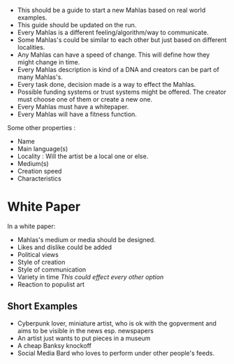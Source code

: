 * This should be a guide to start a new Mahlas based on real world examples.
* This guide should be updated on the run.
* Every Mahlas is a different feeling/algorithm/way to communicate.
* Some Mahlas's could be similar to each other but just based on different localities.
* Any Mahlas can have a speed of change. This will define how they might change in time.
* Every Mahlas description is kind of a DNA and creators can be part of many Mahlas's.
* Every task done, decision made is a way to effect the Mahlas.
* Possible funding systems or trust systems might be offered. The creator must choose one of them or create a new one.
* Every Mahlas must have a whitepaper.
* Every Mahlas will have a fitness function.

Some other properties :
* Name
* Main language(s)
* Locality : Will the artist be a local one or else.
* Medium(s)
* Creation speed
* Characteristics

# White Paper

In a white paper:
* Mahlas's medium or media should be designed.
* Likes and dislike could be added
* Political views
* Style of creation
* Style of communication
* Variety in time *This could effect every other option*
* Reaction to populist art

## Short Examples

* Cyberpunk lover, miniature artist, who is ok with the gopverment and aims to be visible in the news esp. newspapers
* An artist just wants to put pieces in a museum
* A cheap Banksy knockoff
* Social Media Bard who loves to perform under other people's feeds.


